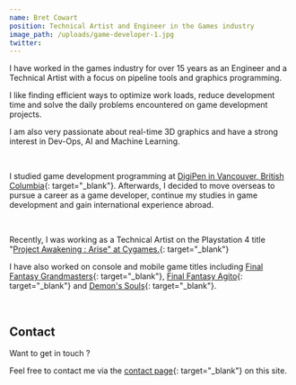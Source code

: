 ```yaml
---
name: Bret Cowart
position: Technical Artist and Engineer in the Games industry
image_path: /uploads/game-developer-1.jpg
twitter:
---
```


I have worked in the games industry for over 15 years as an Engineer and a Technical Artist with a focus on pipeline tools and graphics programming.

I like finding efficient ways to optimize work loads, reduce development time and solve the daily problems encountered on game development projects.

I am also very passionate about real-time 3D graphics and have a strong interest in Dev-Ops, AI and Machine Learning.


&nbsp;

I studied game development programming at [DigiPen in Vancouver, British Columbia](https://www.digipen.edu/about/our-history){: target="_blank"}. 
Afterwards, I decided to move overseas to pursue a career as a game developer, continue my studies in game development and gain international experience abroad.

&nbsp;

Recently, I was working as a Technical Artist on the Playstation 4 title "[Project Awakening : Arise" at Cygames.](/portfolio/clients/cygames/){: target="_blank"}

I have also worked on console and mobile game titles including [Final Fantasy Grandmasters](/portfolio/clients/crooz/){: target="_blank"}, [Final Fantasy Agito](/portfolio/clients/tayutau/){: target="_blank"} and [Demon's Souls](/portfolio/clients/from-software/){: target="_blank"}.

&nbsp;

## Contact

Want to get in touch ?

Feel free to contact me via the [contact page](/portfolio/contact/){: target="_blank"} on this site.
